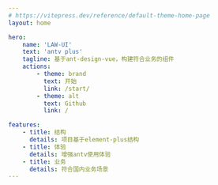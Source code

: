 ```yaml
---
# https://vitepress.dev/reference/default-theme-home-page
layout: home

hero:
    name: 'LAW-UI'
    text: 'antv plus'
    tagline: 基于ant-design-vue，构建符合业务的组件
    actions:
        - theme: brand
          text: 开始
          link: /start/
        - theme: alt
          text: Github
          link: /

features:
    - title: 结构
      details: 项目基于element-plus结构
    - title: 体验
      details: 增强antv使用体验
    - title: 业务
      details: 符合国内业务场景
---
```


<style>
    .VPFeatures.VPHomeFeatures .items .item{
        width: 100%;
    }
    @media (min-width: 640px){
        .VPFeatures.VPHomeFeatures .items .item{
            width: calc(100% / 2);
        }
    }
    @media (min-width: 768px){
        .VPFeatures.VPHomeFeatures .items .item{
            width: calc(100% / 3);
        }
    }
    :root {
        --vp-home-hero-name-color: transparent;
        --vp-home-hero-name-background: -webkit-linear-gradient(120deg, #bd34fe, #41d1ff);
    }
</style>
